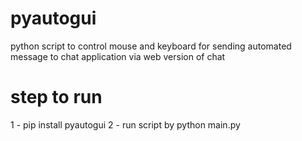 # pyautogui

python script to control mouse and keyboard for sending automated message to chat application via web version of chat

# step to run

1 - pip install pyautogui
2 - run script by python main.py
